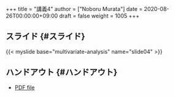 +++
title = "講義4"
author = ["Noboru Murata"]
date = 2020-08-26T00:00:00+09:00
draft = false
weight = 1005
+++

## スライド {#スライド}

{{< myslide base="multivariate-analysis" name="slide04" >}}


## ハンドアウト {#ハンドアウト}

-   [PDF file](https://noboru-murata.github.io/multivariate-analysis/pdfs/slide04.pdf)